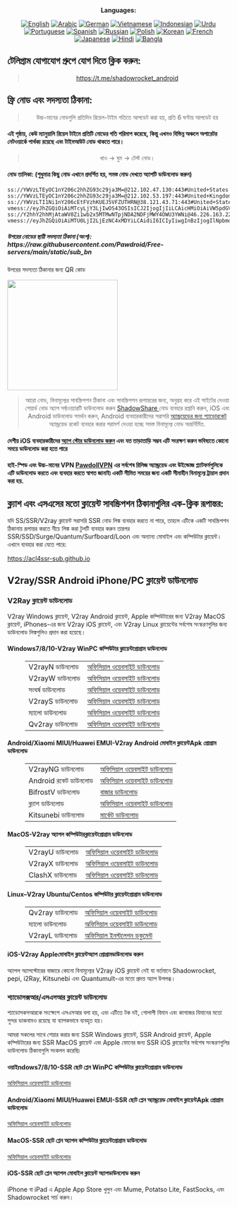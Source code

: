 
<div align="center">

**Languages:**

[![English](https://img.shields.io/badge/Language-English-red?style=for-the-badge)](README-en.md)
[![Arabic](https://img.shields.io/badge/Language-Arabic-red?style=for-the-badge)](README-ar.md)
[![German](https://img.shields.io/badge/Language-German-red?style=for-the-badge)](README-de.md)
[![Vietnamese](https://img.shields.io/badge/Language-Vietnamese-red?style=for-the-badge)](README-vi.md)
[![Indonesian](https://img.shields.io/badge/Language-Indonesian-red?style=for-the-badge)](README-id.md)
[![Urdu](https://img.shields.io/badge/Language-Urdu-red?style=for-the-badge)](README-ur-PK.md)
[![Portuguese](https://img.shields.io/badge/Language-Portuguese-red?style=for-the-badge)](README-pt-BR.md)
[![Spanish](https://img.shields.io/badge/Language-Spanish-red?style=for-the-badge)](README-es.md)
[![Russian](https://img.shields.io/badge/Language-Russian-red?style=for-the-badge)](README-ru.md)
[![Polish](https://img.shields.io/badge/Language-Polish-red?style=for-the-badge)](README-pl.md)
[![Korean](https://img.shields.io/badge/Language-Korean-red?style=for-the-badge)](README-ko-KR.md)
[![French](https://img.shields.io/badge/Language-French-red?style=for-the-badge)](README-fr.md)
[![Japanese](https://img.shields.io/badge/Language-Japanese-red?style=for-the-badge)](README-ja.md)
[![Hindi](https://img.shields.io/badge/Language-Hindi-red?style=for-the-badge)](README-hi.md)
[![Bangla](https://img.shields.io/badge/Language-Bangla-red?style=for-the-badge)](README-bn.md)

</div>
<h2>টেলিগ্রাম যোগাযোগ গ্রুপে যোগ দিতে ক্লিক করুন:</h2>
 <blockquote>
 <p style="text-align: center;"><a href="https://t.me/shadowrocket_android">https://t.me/shadowrocket_android</a></p>
 </blockquote>
 <h2>ফ্রি নোড এবং সদস্যতা ঠিকানা:</h2>
 <blockquote>
 <p style="text-align: center;">উচ্চ-মানের নোডগুলি প্রতিদিন রিয়েল-টাইম গতিতে আপডেট করা হয়, প্রতি 6 ঘণ্টায় আপডেট হয়</p>
 </blockquote>
 <h4>এই পৃষ্ঠায়, কেউ ম্যানুয়ালি রিয়েল টাইমে প্রতিটি নোডের গতি পরিমাপ করেছে, কিন্তু এখনও বিভিন্ন অঞ্চলে অপারেটর নেটওয়ার্কে পার্থক্য রয়েছে এবং টাইমআউট নোড থাকতে পারে। </h4>
 <blockquote>
 <p style="text-align: center;">খাও -> ঘুম -> টেস্ট নোড। </p>
 </blockquote>
 <h4>নোড তালিকা: (শুধুমাত্র কিছু নোড এখানে প্রদর্শিত হয়, সমস্ত নোড দেখতে অ্যাপটি ডাউনলোড করুন)</h4>
    
```
ss://YWVzLTEyOC1nY206c2hhZG93c29ja3M=@212.102.47.130:443#United+States
ss://YWVzLTEyOC1nY206c2hhZG93c29ja3M=@212.102.53.197:443#United+Kingdom
ss://YWVzLTI1Ni1nY206cEtFVzhKUEJ5VFZUTHRN@38.121.43.71:443#United+States
vmess://eyJhZGQiOiAiMTcyLjY3LjIwOS43OSIsICJ2IjogIjIiLCAicHMiOiAiVW5pdGVkIFN0YXRlcyIsICJwb3J0IjogODAsICJpZCI6ICI1MTJkOTY3NC1kYjEyLTQ0Y2EtYTFiNS02NTQyNDQ1NDliNjUiLCAiYWlkIjogIjAiLCAibmV0IjogIndzIiwgInR5cGUiOiAiIiwgImhvc3QiOiAieGNjY3Z2Ym5tai45OTk4MzQueHl6IiwgInBhdGgiOiAiL3VpQXh2SDZPa1ZrMFZDZmE3ZFgzSklyWWs3em0iLCAidGxzIjogIiJ9
ss://Y2hhY2hhMjAtaWV0Zi1wb2x5MTMwNTpjNDA2NDFjMWY4OWU3YWNi@46.226.163.225:57456#Armenia
vmess://eyJhZGQiOiAiMTU0LjI2LjEzNC4xMDYiLCAidiI6ICIyIiwgInBzIjogIlNpbmdhcG9yZSIsICJwb3J0IjogMTQxMjksICJpZCI6ICJlNzc5OGUwOS0zMDkwLTQzNjYtYWU4MC1mMThhZmRhYWJmNGYiLCAiYWlkIjogIjAiLCAibmV0IjogInRjcCIsICJ0eXBlIjogIiIsICJob3N0IjogIiIsICJwYXRoIjogIiIsICJ0bHMiOiAiIn0=
```
<h5>উপরের নোডের স্থায়ী সদস্যতা ঠিকানা (অংশ): https://raw.githubusercontent.com/Pawdroid/Free-servers/main/static/sub_bn</h5>
 <p>উপরের সদস্যতা ঠিকানার জন্য QR কোড</p>
 <img src='https://raw.githubusercontent.com/Pawdroid/Free-servers/main/static/sub_bn.png' width=250 height=250>
 <blockquote style='text-align: center;'>আরো নোড, বিনামূল্যের সাবস্ক্রিপশন ঠিকানা এবং সাবস্ক্রিপশন রূপান্তরের জন্য, অনুগ্রহ করে এই সাইটের দেওয়া শেয়ার্ড নোড অ্যাপ সফ্টওয়্যারটি ডাউনলোড করুন <a href='https://shadowsharing.com'>ShadowShare </a> নোড ব্যবহার রপ্তানি করুন, iOS এবং Android ডাউনলোড সমর্থন করুন, Android ব্যবহারকারীদের সরাসরি <a href='https://github.com/Pawdroid/shadowrocket_for_android'>অ্যান্ড্রয়েডের জন্য শ্যাডোরকেট</a> অ্যান্ড্রয়েড রকেট ব্যবহার করার পরামর্শ দেওয়া হচ্ছে সমস্ত বিনামূল্যে নোড অন্তর্নির্মিত. </blockquote>
 <h4>দেশীয় iOS ব্যবহারকারীদের <a href='https://apps.apple.com/cn/app/shadowshare/id1612647259'>অ্যাপ স্টোর ডাউনলোড করুন</a> এবং যত তাড়াতাড়ি সম্ভব এটি সংরক্ষণ করুন ভবিষ্যতে কোনো সময়ে ডাউনলোড করা হতে পারে</h4>
 <h4>হাই-স্পিড এবং উচ্চ-মানের VPN <a href='https://pawdollvpn.com'>PawdollVPN</a> এর সর্বশেষ রিলিজ অ্যান্ড্রয়েড এবং উইন্ডোজ প্ল্যাটফর্মগুলিকে এটি ডাউনলোড করতে এবং ব্যবহার করতে স্বাগত জানাই৷ একটি সীমিত সময়ের জন্য একটি সীমাহীন বিনামূল্যে ট্রায়াল প্রদান করা হয়. </h4>
 <div class="nv-content-wrap entry-content">
 <h2>ক্ল্যাশ এবং এসএসের মতো ক্লায়েন্ট সাবস্ক্রিপশন ঠিকানাগুলির এক-ক্লিক রূপান্তর:</h2>
 <p>যদি SS/SSR/V2ray ক্লায়েন্ট সরাসরি SSR নোড লিঙ্ক ব্যবহার করতে না পারে, তাহলে এটিকে একটি সাবস্ক্রিপশন ঠিকানায় রূপান্তর করতে নীচে লিঙ্ক করা টুলটি ব্যবহার করুন তারপর SSR/SSD/Surge/Quantum/Surfboard/Loon এবং অন্যান্য মোবাইল এবং কম্পিউটার ক্লায়েন্ট। এখানে ব্যবহার করা যেতে পারে:</p>
 <p><a href="https://acl4ssr-sub.github.io" target="_blank" rel="noreferrer noopener nofollow">https://acl4ssr-sub.github.io</a></p>
 <h2>V2ray/SSR Android iPhone/PC ক্লায়েন্ট ডাউনলোড</h2>
 <h3>V2Ray ক্লায়েন্ট ডাউনলোড</h3>
 <p>V2ray Windows ক্লায়েন্ট, V2ray Android ক্লায়েন্ট, Apple কম্পিউটারের জন্য V2ray MacOS ক্লায়েন্ট, iPhones-এর জন্য V2ray iOS ক্লায়েন্ট, এবং V2ray Linux ক্লায়েন্টের সর্বশেষ সংস্করণগুলির জন্য ডাউনলোড লিঙ্কগুলিও প্রদান করা হয়েছে। </p>
 <h4>Windows7/8/10-<strong>V2ray WinPC কম্পিউটার ক্লায়েন্ট</strong>প্রোগ্রাম ডাউনলোড</h4>
 <figure class="wp-block-table alignwide is-style-stripes"><table><tbody><tr><td>V2rayN ডাউনলোড</td><td><a href="https://github. com/2dust/v2rayN/releases" target="_blank" rel="noreferrer noopener">অফিসিয়াল ওয়েবসাইট ডাউনলোড</a></td></tr><tr><td>V2rayW ডাউনলোড</td><td> <a href="https://github.com/Cenmrev/V2RayW/releases" target="_blank" rel="noreferrer noopener">অফিসিয়াল ওয়েবসাইট ডাউনলোড</a></td></tr><tr><td> সংঘর্ষ ডাউনলোড</td><td><a href="https://github.com/Fndroid/clash_for_windows_pkg/releases" target="_blank" rel="noreferrer noopener">অফিসিয়াল ওয়েবসাইট ডাউনলোড</a></td> </tr><tr><td>V2rayS ডাউনলোড</td><td><a href="https://github.com/Shinlor/V2RayS/releases" target="_blank" rel="noreferrer noopener"> অফিসিয়াল ওয়েবসাইট ডাউনলোড</a></td></tr><tr><td>ম্যালো ডাউনলোড</td><td><a href="https://github.com/mellow-io/mellow/releases" target="_blank" rel="noreferrer noopener">অফিসিয়াল ওয়েবসাইট ডাউনলোড</a></td></tr><tr><td>Qv2ray ডাউনলোড</td><td><a href= "https://github.com/Qv2ray/Qv2ray" target="_blank" rel="noreferrer noopener">অফিসিয়াল ওয়েবসাইট ডাউনলোড</a></td></tr></tbody></table></figure>
 <h4><strong>Android/Xiaomi MIUI/Huawei EMUI-V2ray Android মোবাইল ক্লায়েন্ট</strong>Apk প্রোগ্রাম ডাউনলোড</h4>
 <figure class="wp-block-table alignwide is-style-stripes"><table><tbody><tr><td>V2rayNG ডাউনলোড</td><td><a href="https://github. com/2dust/v2rayNG/releases" target="_blank" rel="noreferrer noopener">অফিসিয়াল ওয়েবসাইট ডাউনলোড</a></td></tr><tr><td>Android রকেট ডাউনলোড</td><td><a href="https://github.com/Pawdroid/shadowrocket_for_android/releases" target="_blank" rel="noreferrer noopener">অফিসিয়াল ওয়েবসাইট ডাউনলোড</a></td></tr><tr> <td>BifrostV ডাউনলোড</td><td><a rel="noreferrer noopener" href="https://www.appsapk.com/downloading/latest/com.github.dawndiy.bifrostv-0.6.8.apk " target="_blank">বাজার ডাউনলোড</a></td></tr><tr><td>ক্ল্যাশ ডাউনলোড</td><td><a href="https://github.com/Kr328/ClashForAndroid/releases" target="_blank" rel="noreferrer noopener">অফিসিয়াল ওয়েবসাইট ডাউনলোড</a></td></tr><tr><td>Kitsunebi ডাউনলোড</td><td><a rel =" noreferrer noopener" href="https://apkpure.com/kitsunebi/fun.kitsunebi.kitsunebi4android" target="_blank">মার্কেট ডাউনলোড</a></td></tr></tbody></table></figure>
 <h4><strong>MacOS-V2ray <strong>অ্যাপল কম্পিউটার</strong>ক্লায়েন্ট</strong>প্রোগ্রাম ডাউনলোড</h4>
 <figure class="wp-block-table alignwide is-style-stripes"><table><tbody><tr><td>V2rayU ডাউনলোড</td><td><a href="https://github. com/yanue/V2rayU/releases" target="_blank" rel="noreferrer noopener">অফিসিয়াল ওয়েবসাইট ডাউনলোড</a></td></tr><tr><td>V2rayX ডাউনলোড</td><td> <a href="https://github.com/Cenmrev/V2RayX/releases" target="_blank" rel="noreferrer noopener">অফিসিয়াল ওয়েবসাইট ডাউনলোড</a></td></tr><tr><td> ClashX ডাউনলোড</td><td><a href="https://github.com/yichengchen/clashX/releases" target="_blank" rel="noreferrer noopener">অফিসিয়াল ওয়েবসাইট ডাউনলোড</a></td> </tr></tbody></table></figure>
 <h4><strong>Linux</strong>–<strong>V2ray Ubuntu/Centos কম্পিউটার ক্লায়েন্ট</strong>প্রোগ্রাম ডাউনলোড</h4>
 <figure class="wp-block-table alignwide is-style-stripes"><table><tbody><tr><td>Qv2ray ডাউনলোড</td><td><a href="https://github. com/Qv2ray/Qv2ray" target="_blank" rel="noreferrer noopener">অফিসিয়াল ওয়েবসাইট ডাউনলোড</a></td></tr><tr><td>ম্যালো ডাউনলোড</td><td><a href ="https://github.com/mellow-io/mellow/releases" target="_blank" rel="noreferrer noopener">অফিসিয়াল ওয়েবসাইট ডাউনলোড</a></td></tr><tr><td> V2rayL ডাউনলোড</td><td><a rel="noreferrer noopener" href="https://github.com/jiangxufeng/v2rayL" target="_blank">অফিসিয়াল ইনস্টলেশন ডকুমেন্ট</a></td></tr></tbody></table></figure>
 <h4>iOS-<strong>V2ray Apple<strong>মোবাইল ক্লায়েন্ট</strong>অ্যাপ প্রোগ্রাম</strong>ডাউনলোড করুন</h4>
 <p>অ্যাপল অ্যাপস্টোরের বাজারে কোনো বিনামূল্যের V2ray iOS ক্লায়েন্ট নেই যা বর্তমানে Shadowrocket, pepi, i2Ray, Kitsunebi এবং Quantumult-এর মতো প্রদত্ত অ্যাপ উপলব্ধ। </p>
 <h3>শ্যাডোসক্সআর/এসএসআর ক্লায়েন্ট ডাউনলোড</h3>
 <p>শ্যাডোসকসআরকে সংক্ষেপে এসএসআর বলা হয়, এবং এটিতে টক দই, গোলাপী বিমান এবং কাগজের বিমানের মতো সুন্দর ডাকনামও রয়েছে যা ব্যাপকভাবে ব্যবহৃত হয়। </p>
 <p>আমরা সকলের সাথে শেয়ার করার জন্য SSR Windows ক্লায়েন্ট, SSR Android ক্লায়েন্ট, Apple কম্পিউটারের জন্য SSR MacOS ক্লায়েন্ট এবং Apple ফোনের জন্য SSR iOS ক্লায়েন্টের সর্বশেষ সংস্করণগুলির ডাউনলোড ঠিকানাগুলি সংকলন করেছি৷ </p>
 <h4><strong>ওয়াইndows7/8/10-<strong>SSR ছোট প্লেন WinPC কম্পিউটার ক্লায়েন্ট</strong>প্রোগ্রাম ডাউনলোড</strong></h4>
 <p><a rel="noreferrer noopener" href="https://github.com/shadowsocksrr/shadowsocksr-csharp/releases" target="_blank">অফিসিয়াল ওয়েবসাইট ডাউনলোড</a></p>
 <h4><strong><strong>Android/Xiaomi MIUI/Huawei EMUI-SSR ছোট প্লেন অ্যান্ড্রয়েড মোবাইল ক্লায়েন্ট</strong>Apk প্রোগ্রাম ডাউনলোড</strong></h4>
 <p><a rel="noreferrer noopener" href="https://github.com/shadowsocksrr/shadowsocksr-android/releases" target="_blank">অফিসিয়াল ওয়েবসাইট ডাউনলোড</a></p>
 <h4><strong><strong>MacOS-SSR ছোট প্লেন অ্যাপল কম্পিউটার ক্লায়েন্ট</strong>প্রোগ্রাম ডাউনলোড</strong></h4>
 <p><a href="https://github.com/qinyuhang/ShadowsocksX-NG-R/releases" target="_blank" rel="noreferrer noopener">অফিসিয়াল ওয়েবসাইট ডাউনলোড</a></p>
 <h4><strong>iOS-<strong>SSR ছোট প্লেন অ্যাপল মোবাইল ক্লায়েন্ট অ্যাপ</strong></strong>ডাউনলোড করুন</h4>
 <p>iPhone বা iPad এ Apple App Store খুলুন এবং Mume, Potatso Lite, FastSocks, এবং Shadowrocket সার্চ করুন। </p></div>
    